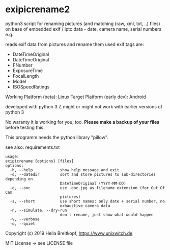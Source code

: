# exipicrename2

python3 script for renaming pictures (and matching (raw, xml, txt, ..) files)
on base of embedded exif / iptc data - date, camera name, serial numbers e.g.

reads exif data from pictures and rename them
used exif tags are:
* DateTimeOriginal
* DateTimeOriginal
* FNumber
* ExposureTime
* FocalLength
* Model
* ISOSpeedRatings

Working Platform (beta): Linux
Target Platform (early dev): Android

developed with python 3.7, might or might not work with earlier versions
of python 3

No waranty it is working for you, too.
**Please make a backup of your files** before testing this. 


This programm needs the python library "pillow".

see also: requirements.txt


```
usage:
exipicrename {options} [files]
options:
  -h, --help            show help message and exit
  -d, --datedir         sort and store pictures to sub-directories depending on
                        DateTimeOriginal (YYYY-MM-DD)
  -o, --ooc             use .ooc.jpg as filename extension (for Out Of Cam
                        pictures)
  -s, --short           use short names: only date + serial number, no
                        exhaustive camera data
  -n, --simulate, --dry-run
                        don't rename, just show what would happen
  -v, --verbose
  -q, --quiet

```


Copyright (c) 2019 Hella Breitkopf, https://www.unixwitch.de

MIT License -> see LICENSE file
